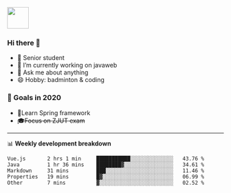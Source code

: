 <img src="https://github.com/egoist/egoist/raw/master/balloon.gif" width="50">

### Hi there 🐏

- 🌱 Senior student
- 🔭 I’m currently working on javaweb
- 💬 Ask me about anything
- 😄 Hobby: badminton & coding

### 🚀 Goals in 2020
+ 🍃Learn Spring framework
+ ~~🎓Focus on ZJUT exam~~
-------

📊 **Weekly development breakdown**
<!--START_SECTION:waka-->
```text
Vue.js       2 hrs 1 min     ███████████░░░░░░░░░░░░░░   43.76 % 
Java         1 hr 36 mins    ████████▓░░░░░░░░░░░░░░░░   34.61 % 
Markdown     31 mins         ███░░░░░░░░░░░░░░░░░░░░░░   11.46 % 
Properties   19 mins         █▓░░░░░░░░░░░░░░░░░░░░░░░   06.99 % 
Other        7 mins          ▓░░░░░░░░░░░░░░░░░░░░░░░░   02.52 % 
```
<!--END_SECTION:waka-->
